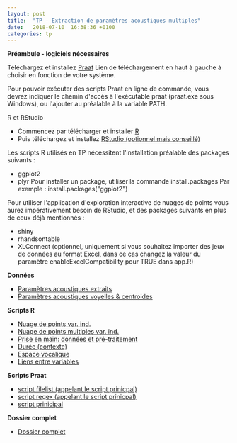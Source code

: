```yaml
---
layout: post
title:  "TP - Extraction de paramètres acoustiques multiples"
date:   2018-07-10  16:38:36 +0100
categories: tp
---
```


**Préambule - logiciels nécessaires**

Téléchargez et installez [Praat](http://www.fon.hum.uva.nl/praat/)
Lien de téléchargement en haut à gauche à choisir en fonction de votre système.

Pour pouvoir exécuter des scripts Praat en ligne de commande, vous devrez indiquer le chemin d'accès à l'exécutable praat (praat.exe sous Windows), ou l'ajouter au préalable à la variable PATH.

R et RStudio
- Commencez par télécharger et installer [R](https://cran.r-project.org/)
- Puis téléchargez et installez [RStudio (optionnel mais conseillé)](https://www.rstudio.com/products/rstudio/download/#download)

Les scripts R utilisés en TP nécessitent l'installation préalable des packages suivants :
- ggplot2
- plyr
Pour installer un package, utiliser la commande install.packages
Par exemple : install.packages("ggplot2")

Pour utiliser l'application d'exploration interactive de nuages de points vous aurez impérativement besoin de RStudio, et des packages suivants en plus de ceux déjà mentionnés :
- shiny
- rhandsontable
- XLConnect (optionnel, uniquement si vous souhaitez importer des jeux de données au format Excel, dans ce cas changez la valeur du paramètre enableExcelCompatibility pour TRUE dans app.R)

**Données**

- [Paramètres acoustiques extraits](https://bigdataspeech.github.io/TP/fichiers/1_extraction_parametres_acoustiques_Praat.txt)
- [Paramètres acoustiques voyelles & centroides ](https://bigdataspeech.github.io/TP/fichiers/acoustique_voy_orales_20loc_ESTER_NCCFr_contexte_freqLex_distCentroide.txt)



**Scripts R**

- [Nuage de points var. ind.](https://bigdataspeech.github.io/TP/fichiers/get_scatterplot_with_independant_variable.R)
- [Nuage de points multiples var. ind.](https://bigdataspeech.github.io/TP/fichiers/get_scatterplot_for_each_modality_of_independant_variable.R)
- [Prise en main: données et pré-traitement](https://bigdataspeech.github.io/TP/fichiers/2_prise_en_main_donnees_et_pretraitements.R)
- [Durée (contexte)](https://bigdataspeech.github.io/TP/fichiers/3_stats_durees_contextes.R)
- [Espace vocalique](https://bigdataspeech.github.io/TP/fichiers/4_visualisation_espace_vocalique.R)
- [Liens entre variables](https://bigdataspeech.github.io/TP/fichiers/5_liens_entre_variables.R)


**Scripts Praat**

- [script filelist (appelant le script prinicpal)](https://bigdataspeech.github.io/TP/fichiers/extract_acoustic_parameters_from_selected_labels_v9_fileslist.praat)
- [script regex (appelant le script prinicpal)](https://bigdataspeech.github.io/TP/fichiers/extract_acoustic_parameters_from_selected_labels_v9_regex.praat)
- [script prinicipal](https://bigdataspeech.github.io/TP/fichiers/extract_acoustic_parameters_from_selected_labels_v9.praat)


**Dossier complet**

- [Dossier complet](https://drive.google.com/drive/folders/1BjUVXgavigrBHvp8G_Uimh7ypdq9GBVG?usp=sharing)


